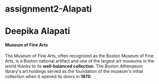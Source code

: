 # assignment2-Alapati

 # Deepika Alapati

#### Museum of Fine Arts

The Museum of Fine Arts, often recognized as the Boston Museum of Fine Arts, is a Boston national artifact and one of the largest art museums in the world thanks to its **well-balanced collection**. The Boston Athenaeum library's art holdings served as the foundation of the museum's initial collection when it opened its doors in **1870**.<b>

